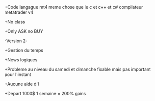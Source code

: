 +Code langague mt4 meme chose que le c et c++ et c# compilateur metatrader v4

+No class

+Only ASK no BUY



-Version 2:

+Gestion du temps 

+News logiques

+Probleme au niveau du samedi et dimanche fixable mais pas important pour l'instant 

+Aucune aide d'I

+Depart 1000$ 1 semaine = 200% gains 

